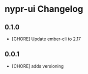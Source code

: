 # nypr-ui Changelog

## 0.1.0
- [CHORE] Update ember-cli to 2.17

## 0.0.1
- [CHORE] adds versioning
